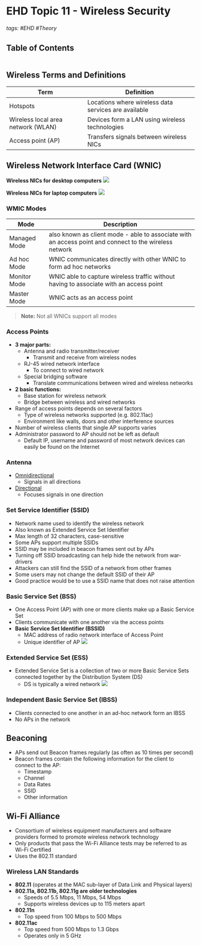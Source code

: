 # EHD Topic 11 - Wireless Security

###### tags: #EHD #Theory 

## Table of Contents
```toc
```

## Wireless Terms and Definitions
| Term                               | Definition                                           |
| ---------------------------------- | ---------------------------------------------------- |
| Hotspots                           | Locations where wireless data services are available |
| Wireless local area network (WLAN) | Devices form a LAN using wireless technologies       |
| Access point (AP)                  | Transfers signals between wireless NICs              |

## Wireless Network Interface Card (WNIC)
**Wireless NICs for desktop computers**
![](https://i.imgur.com/EkOR3nO.png)

**Wireless NICs for laptop computers**
![](https://i.imgur.com/8T2pRlg.png)

### WMIC Modes
| Mode         | Description                                                                                            |
| ------------ | ------------------------------------------------------------------------------------------------------ |
| Managed Mode | also known as client mode - able to associate with an access point and connect to the wireless network |
| Ad hoc Mode  | WNIC communicates directly with other WNIC to form ad hoc networks                                     |
| Monitor Mode | WNIC able to capture wireless traffic without having to associate with an access point                 |
| Master Mode  | WNIC acts as an access point                                                                           |

>**Note:** Not all WNICs support all modes

### Access Points
- **3 major parts:**
	- Antenna and radio transmitter/receiver
		- Transmit and receive from wireless nodes
	- RJ-45 wired network interface
		- To connect to wired network
	- Special bridging software
		- Translate communications between wired and wireless networks
- **2 basic functions:**
	- Base station for wireless network
	- Bridge between wireless and wired networks
- Range of access points depends on several factors
	- Type of wireless networks supported (e.g. 802.11ac)
	- Environment like walls, doors and other interference sources
- Number of wireless clients that single AP supports varies
- Administrator password to AP should not be left as default
	- Default IP, username and password of most network devices can easily be found on the Internet

### Antenna
- <u>Omnidirectional</u>
	- Signals in all directions
- <u>Directional</u>
	- Focuses signals in one direction

### Set Service Identifier (SSID)
- Network name used to identify the wireless network
- Also known as Extended Service Set Identifier
- Max length of 32 characters, case-sensitive
- Some APs support multiple SSIDs
- SSID may be included in beacon frames sent out by APs
- Turning off SSID broadcasting can help hide the network from war-drivers
- Attackers can still find the SSID of a network from other frames
- Some users may not change the default SSID of their AP
- Good practice would be to use a SSID name that does not raise attention

### Basic Service Set (BSS)
- One Access Point (AP) with one or more clients make up a Basic Service Set
- Clients communicate with one another via the access points
- **Basic Service Set Identifier (BSSID)**
	- MAC address of radio network interface of Access Point
	- Unique identifier of AP
![](https://i.imgur.com/7DXZ92b.png)

### Extended Service Set (ESS)
- Extended Service Set is a collection of two or more Basic Service Sets connected together by the Distribution System (DS)
	- DS is typically a wired network
![](https://i.imgur.com/O9VeV7D.png)


### Independent Basic Service Set (IBSS)
- Clients connected to one another in an ad-hoc network form an IBSS
- No APs in the network

## Beaconing
- APs send out Beacon frames regularly (as often as 10 times per second)
- Beacon frames contain the following information for the client to connect to the AP:
	- Timestamp
	- Channel
	- Data Rates
	- SSID
	- Other information

## Wi-Fi Alliance
- Consortium of wireless equipment manufacturers and software providers formed to promote wireless network technology
- Only products that pass the Wi-Fi Alliance tests may be referred to as Wi-Fi Certified
- Uses the 802.11 standard

### Wireless LAN Standards
- **802.11** (operates at the MAC sub-layer of Data Link and Physical layers)
- **802.11a, 802.11b, 802.11g are older technologies**
	- Speeds of 5.5 Mbps, 11 Mbps, 54 Mbps
	- Supports wireless devices up to 115 meters apart
- **802.11n**
	- Top speed from 100 Mbps to 500 Mbps
- **802.11ac**
	- Top speed from 500 Mbps to 1.3 Gbps
	- Operates only in 5 GHz